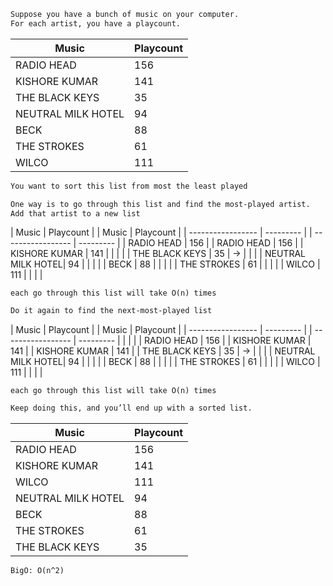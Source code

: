 ```html
Suppose you have a bunch of music on your computer.
For each artist, you have a playcount.
```

| Music             | Playcount |
| ----------------- | --------- |
| RADIO HEAD        | 156       |
| KISHORE KUMAR     | 141       |
| THE BLACK KEYS    | 35        |
| NEUTRAL MILK HOTEL| 94        |
| BECK              | 88        |
| THE STROKES       | 61        |
| WILCO             | 111       |

```html
You want to sort this list from most the least played

One way is to go through this list and find the most-played artist.
Add that artist to a new list
```

| Music             | Playcount |       | Music             | Playcount |
| ----------------- | --------- |       | ----------------- | --------- |
| RADIO HEAD        | 156       |       | RADIO HEAD        | 156       |
| KISHORE KUMAR     | 141       |       |                   |           |
| THE BLACK KEYS    | 35        |   ->  |                   |           |
| NEUTRAL MILK HOTEL| 94        |       |                   |           |
| BECK              | 88        |       |                   |           |
| THE STROKES       | 61        |       |                   |           |
| WILCO             | 111       |       |                   |           |

`each go through this list will take O(n) times`

```html
Do it again to find the next-most-played list
```

| Music             | Playcount |       | Music             | Playcount |
| ----------------- | --------- |       | ----------------- | --------- |
|                   |           |       | RADIO HEAD        | 156       |
| KISHORE KUMAR     | 141       |       | KISHORE KUMAR     | 141       |
| THE BLACK KEYS    | 35        |   ->  |                   |           |
| NEUTRAL MILK HOTEL| 94        |       |                   |           |
| BECK              | 88        |       |                   |           |
| THE STROKES       | 61        |       |                   |           |
| WILCO             | 111       |       |                   |           |

`each go through this list will take O(n) times`

```html
Keep doing this, and you’ll end up with a sorted list.
```

| Music             | Playcount |
| ----------------- | --------- |
| RADIO HEAD        | 156       |
| KISHORE KUMAR     | 141       |
| WILCO             | 111       |
| NEUTRAL MILK HOTEL| 94        |
| BECK              | 88        |
| THE STROKES       | 61        |
| THE BLACK KEYS    | 35        |

`BigO: O(n^2)`
